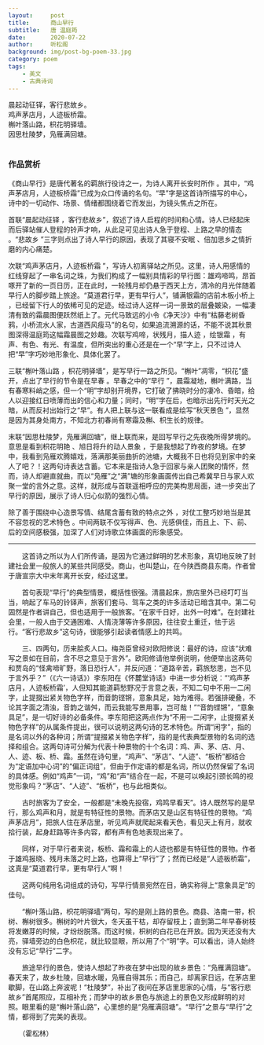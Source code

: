 ```yaml
---
layout:     post
title:      商山早行
subtitle:   唐 温庭筠
date:       2020-07-22
author:     听松阁
background: img/post-bg-poem-33.jpg
category: poem
tags:
    - 美文
    - 古典诗词
---
```



晨起动征铎，客行悲故乡。<br>
鸡声茅店月，人迹板桥霜。<br>
槲叶落山路，枳花明驿墙。<br>
因思杜陵梦，凫雁满回塘。<br>
<br>

### 作品赏析
《商山早行》是唐代著名的羁旅行役诗之一，为诗人离开长安时所作 。其中，“鸡声茅店月，人迹板桥霜”已成为众口传诵的名句。“早”字是这首诗所描写的中心，诗中的一切动作、场景、情绪都围绕着它而发出，为镜头焦点之所在。

首联“晨起动征铎 ，客行悲故乡”，叙述了诗人启程的时间和心情。诗人已经起床而后驿站催人登程的铃声才响，从此足可见出诗人急于登程、上路之早的情态 。“悲故乡 ”三字则点出了诗人早行的原因，表现了其寝不安眠 、倍加思乡之情折磨的内心痛楚。

次联“鸡声茅店月，人迹板桥霜 ”，写诗人初离驿站之所见。这里，诗人用感情的红线穿起了一串名词之珠，为我们构成了一幅别具情彩的早行图：雄鸡啼鸣，昂首啄开了新的一页日历，正在此时，一轮残月却仍悬于西天上方，清冷的月光伴随着早行人的脚步踏上旅途。“莫道君行早，更有早行人”，铺满银霜的店前木板小桥上 ，已经留下行人的依稀可见的足迹。经过诗人这样一词一景致的层叠皴染，一幅凄清有致的霜晨图便跃然纸上了。元代马致远的小令《净天沙》中有“枯藤老树昏鸦，小桥流水人家，古道西风瘦马”的名句，如果追流溯源的话，不能不说其秋景图深得温庭筠这幅霜晨图之妙趣。次联写鸡啼，状残月，描人迹 ，绘银霜 ，有声、有色、有光、有温度，但所突出的重心还是在一个“早”字上，只不过诗人把“早”字巧妙地形象化、具体化罢了。

三联“槲叶落山路 ，枳花明驿墙”，是写早行一路之所见。“槲叶”凋零，“枳花”盛开，点出了早行的节令是在早春 。早春之中的“早行 ”，晨霜凝地，槲叶满路，当有春寒料峭之感，但一个“明”字却别开境界，它打破了拂晓时分的凄冷、昏暗，给人以迎接红日喷薄而出的信心和力量；同时，“明”字在后，也暗示出先行时天光之暗，从而反衬出始行之“早”。有人把上联与这一联看成是绘写“秋天景色 ”，显然是因为其身处南方，不知北方初春尚有寒霜及槲、枳生长的规律。

末联“因思杜陵梦，凫雁满回塘”，继上联而来，是回写早行之先夜晚所得梦境的。意思是看到枳花明艳 、旭日将升的动人景象 ，于是我想起了昨夜的梦境。在梦中，我看到凫雁欢腾嬉戏，落满那美丽曲折的池塘，大概我不日也将见到家中的亲人了吧？！这两句诗表达含蓄。它本来是指诗人急于回家与亲人团聚的情怀，然而，诗人却避直就曲，而以“凫雁”之“满”塘的形象画面传出自己希冀早日与家人欢聚一堂的言外之意。这样，就形成与首联遥相呼应的完美构思局面，进一步突出了早行的原因，展示了诗人归心似箭的强烈心情。

除了善于围绕中心造景写情、结尾含蓄有致的特点之外 ，对仗工整巧妙地当是其不容忽视的艺术特色 。中间两联不仅写得声、色、光感俱佳，而且上、下、前、后的空间感极强，加深了人们对诗歌立体画面的形象感受。

-----------------------------------------
　　这首诗之所以为人们所传诵，是因为它通过鲜明的艺术形象，真切地反映了封建社会里一般旅人的某些共同感受。商山，也叫楚山，在今陕西商县东南。作者曾于唐宣宗大中末年离开长安，经过这里。

　　首句表现“早行”的典型情景，概括性很强。清晨起床，旅店里外已经叮叮当当，响起了车马的铃铎声，旅客们套马、驾车之类的许多活动已暗含其中。第二句固然是作者讲自己，但也适用于一般旅客。“在家千日好，出外一时难”。在封建社会里，一般人由于交通困难、人情浇薄等许多原因，往往安土重迁，怯于远行。“客行悲故乡”这句诗，很能够引起读者情感上的共鸣。

　　三、四两句，历来脍炙人口。梅尧臣曾经对欧阳修说：最好的诗，应该“状难写之景如在目前，含不尽之意见于言外”。欧阳修请他举例说明，他便举出这两句和贾岛的“怪禽啼旷野，落日恐行人”，并反问道：“道路辛苦，羁旅愁思，岂不见于言外乎？”（《六一诗话》）李东阳在《怀麓堂诗话》中进一步分析说：“‘鸡声茅店月，人迹板桥霜’，人但知其能道羁愁野况于言意之表，不知二句中不用一二闲字，止提掇出紧关物色字样，而音韵铿锵，意象具足，始为难得。若强排硬叠，不论其字面之清浊，音韵之谐舛，而云我能写景用事，岂可哉！”“音韵铿锵”，“意象具足”，是一切好诗的必备条件。李东阳把这两点作为“不用一二闲字，止提掇紧关物色字样”的从属条件提出，很可以说明这两句诗的艺术特色。所谓“闲字”，指的是名词以外的各种词；所谓“提掇紧关物色字样”，指的是代表典型景物的名词的选择和组合。这两句诗可分解为代表十种景物的十个名词：鸡、声、茅、店、月、人、迹、板、桥、霜。虽然在诗句里，“鸡声”、“茅店”、“人迹”、“板桥”都结合为“定语加中心词”的“偏正词组”，但由于作定语的都是名词，所以仍然保留了名词的具体感。例如“鸡声”一词，“鸡”和“声”结合在一起，不是可以唤起引颈长鸣的视觉形象吗？“茅店”、“人迹”、“板桥”，也与此相类似。

　　古时旅客为了安全，一般都是“未晚先投宿，鸡鸣早看天”。诗人既然写的是早行，那么鸡声和月，就是有特征性的景物。而茅店又是山区有特征性的景物。“鸡声茅店月”，把旅人住在茅店里，听见鸡声就爬起来看天色，看见天上有月，就收拾行装，起身赶路等许多内容，都有声有色地表现出来了。

　　同样，对于早行者来说，板桥、霜和霜上的人迹也都是有特征性的景物。作者于雄鸡报晓、残月未落之时上路，也算得上“早行”了；然而已经是“人迹板桥霜”，这真是“莫道君行早，更有早行人”啊！

　　这两句纯用名词组成的诗句，写早行情景宛然在目，确实称得上“意象具足”的佳句。

　　“槲叶落山路，枳花明驿墙”两句，写的是刚上路的景色。商县、洛南一带，枳树、槲树很多。槲树的叶片很大，冬天虽干枯，却存留枝上；直到第二年早春树枝将发嫩芽的时候，才纷纷脱落。而这时候，枳树的白花已在开放。因为天还没有大亮，驿墙旁边的白色枳花，就比较显眼，所以用了个“明”字。可以看出，诗人始终没有忘记“早行”二字。

　　旅途早行的景色，使诗人想起了昨夜在梦中出现的故乡景色：“凫雁满回塘”。春天来了，故乡杜陵，回塘水暖，凫雁自得其乐；而自己，却离家日远，在茅店里歇脚，在山路上奔波呢！“杜陵梦”，补出了夜间在茅店里思家的心情，与“客行悲故乡”首尾照应，互相补充；而梦中的故乡景色与旅途上的景色又形成鲜明的对照。眼里看的是“槲叶落山路”，心里想的是“凫雁满回塘”。“早行”之景与“早行”之情，都得到了完美的表现。

　　（霍松林）

